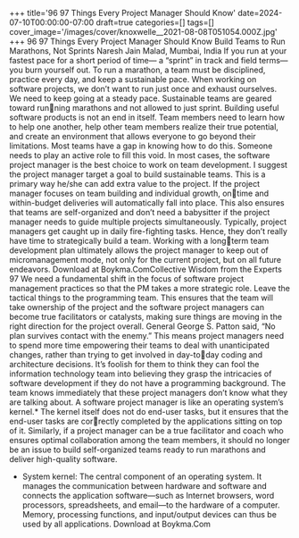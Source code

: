 +++
title='96 97 Things Every Project Manager Should Know'
date=2024-07-10T00:00:00-07:00
draft=true
categories=[]
tags=[]
cover_image='/images/cover/knoxwelle__2021-08-08T051054.000Z.jpg'
+++
96 97 Things Every Project Manager Should Know
Build Teams to 
Run Marathons, 
Not Sprints
Naresh Jain
Malad, Mumbai, India
If you run at your fastest pace for a short period of time— a “sprint” in 
track and field terms—you burn yourself out. To run a marathon, a team must 
be disciplined, practice every day, and keep a sustainable pace. When working 
on software projects, we don’t want to run just once and exhaust ourselves. We 
need to keep going at a steady pace. Sustainable teams are geared toward running marathons and not allowed to just sprint.
Building useful software products is not an end in itself. Team members need 
to learn how to help one another, help other team members realize their true 
potential, and create an environment that allows everyone to go beyond their 
limitations.
Most teams have a gap in knowing how to do this. Someone needs to play an 
active role to fill this void. In most cases, the software project manager is the 
best choice to work on team development. I suggest the project manager target 
a goal to build sustainable teams. This is a primary way he/she can add extra 
value to the project.
If the project manager focuses on team building and individual growth, ontime and within-budget deliveries will automatically fall into place. This also 
ensures that teams are self-organized and don’t need a babysitter if the project 
manager needs to guide multiple projects simultaneously.
Typically, project managers get caught up in daily fire-fighting tasks. Hence, 
they don’t really have time to strategically build a team. Working with a longterm team development plan ultimately allows the project manager to keep 
out of micromanagement mode, not only for the current project, but on all 
future endeavors.
Download at Boykma.ComCollective Wisdom from the Experts 97
We need a fundamental shift in the focus of software project management 
practices so that the PM takes a more strategic role. Leave the tactical things 
to the programming team. This ensures that the team will take ownership of 
the project and the software project managers can become true facilitators or 
catalysts, making sure things are moving in the right direction for the project 
overall.
General George S. Patton said, “No plan survives contact with the enemy.” This 
means project managers need to spend more time empowering their teams to 
deal with unanticipated changes, rather than trying to get involved in day-today coding and architecture decisions. It’s foolish for them to think they can 
fool the information technology team into believing they grasp the intricacies 
of software development if they do not have a programming background. The 
team knows immediately that these project managers don’t know what they 
are talking about.
A software project manager is like an operating system’s kernel.*
 The kernel 
itself does not do end-user tasks, but it ensures that the end-user tasks are correctly completed by the applications sitting on top of it. Similarly, if a project 
manager can be a true facilitator and coach who ensures optimal collaboration 
among the team members, it should no longer be an issue to build self-organized 
teams ready to run marathons and deliver high-quality software.
* System kernel: The central component of an operating system. It manages the communication 
between hardware and software and connects the application software—such as Internet browsers, 
word processors, spreadsheets, and email—to the hardware of a computer. Memory, processing 
functions, and input/output devices can thus be used by all applications.
Download at Boykma.Com